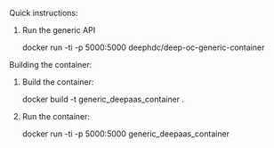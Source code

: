 Quick instructions:

1. Run the generic API

    docker run -ti -p 5000:5000 deephdc/deep-oc-generic-container

Building the container:

1. Build the container:

    docker build -t generic_deepaas_container .

2. Run the container:

    docker run -ti -p 5000:5000 generic_deepaas_container
